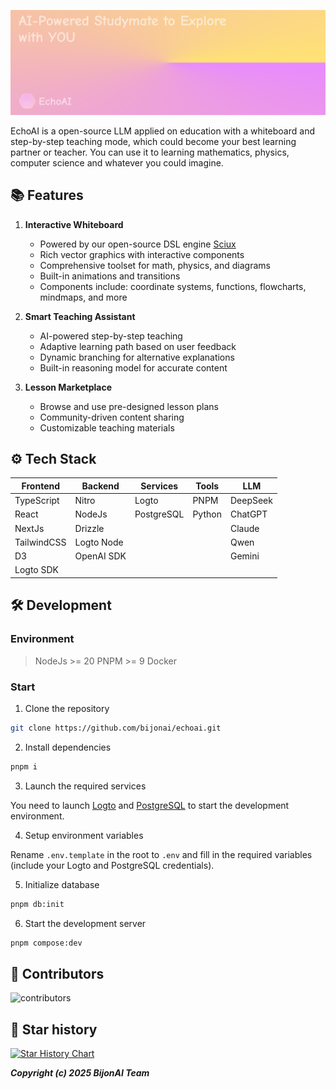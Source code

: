 ![cover](./public/title.png)

EchoAI is a open-source LLM applied on education with a whiteboard and step-by-step teaching mode, which could become your best learning partner or teacher. You can use it to learning mathematics, physics, computer science and whatever you could imagine.

## 📚 Features

1. **Interactive Whiteboard**
   - Powered by our open-source DSL engine [Sciux](https://github.com/sicux-kit)
   - Rich vector graphics with interactive components
   - Comprehensive toolset for math, physics, and diagrams
   - Built-in animations and transitions
   - Components include: coordinate systems, functions, flowcharts, mindmaps, and more

2. **Smart Teaching Assistant**
   - AI-powered step-by-step teaching
   - Adaptive learning path based on user feedback
   - Dynamic branching for alternative explanations
   - Built-in reasoning model for accurate content

3. **Lesson Marketplace**
   - Browse and use pre-designed lesson plans
   - Community-driven content sharing
   - Customizable teaching materials

## ⚙️ Tech Stack

|  Frontend  | Backend | Services | Tools | LLM |
| ---------- | ------- | -------- | ----- | --- |
| TypeScript | Nitro | Logto | PNPM | DeepSeek |
|    React   | NodeJs | PostgreSQL | Python | ChatGPT |
|   NextJs   | Drizzle | | | Claude |
| TailwindCSS | Logto Node | | | Qwen |
| D3 | OpenAI SDK | | | Gemini |
| Logto SDK | | | | |

## 🛠️ Development

### Environment
>
> NodeJs >= 20
> PNPM >= 9
> Docker

### Start

1. Clone the repository

```bash
git clone https://github.com/bijonai/echoai.git
```

2. Install dependencies

```bash
pnpm i
```

3. Launch the required services

You need to launch [Logto](https://logto.io/) and [PostgreSQL](https://www.postgresql.org/) to start the development environment.

4. Setup environment variables

Rename `.env.template` in the root to `.env` and fill in the required variables (include your Logto and PostgreSQL credentials).

5. Initialize database

```bash
pnpm db:init
```

6. Start the development server

```bash
pnpm compose:dev
```

## 🤝 Contributors

![contributors](https://opencollective.com/bijonai/contributors.svg)

## 🌟 Star history

[![Star History Chart](https://api.star-history.com/svg?repos=bijonai/echoai&type=Date)](https://star-history.com/#bijonai/echoai&Date)

***Copyright (c) 2025 BijonAI Team***

